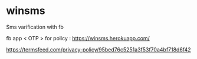 
# winsms


Sms varification with fb


fb app < OTP > for policy :  https://winsms.herokuapp.com/

https://termsfeed.com/privacy-policy/95bed76c5251a3f53f70a4bf718d6f42
